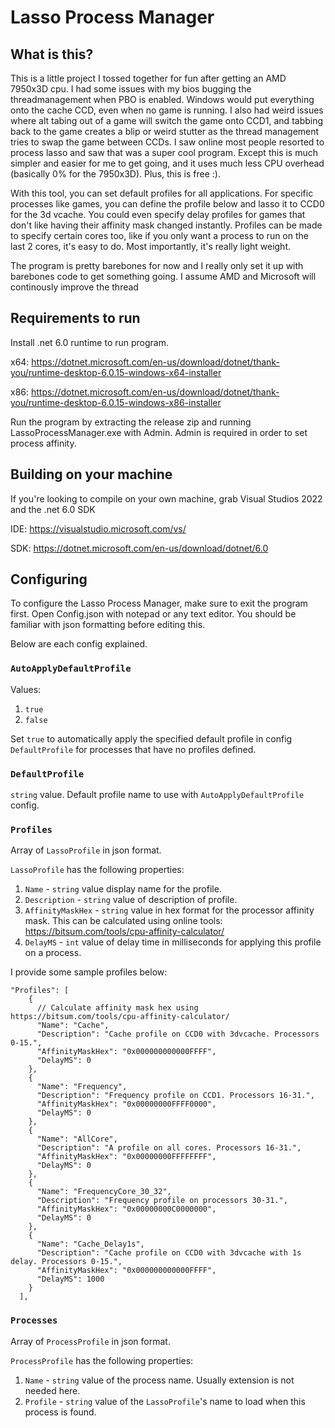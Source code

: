 # Lasso Process Manager

## What is this?
This is a little project I tossed together for fun after getting an AMD 7950x3D cpu. I had some issues with my bios bugging the threadmanagement when PBO is enabled.
Windows would put everything onto the cache CCD, even when no game is running. 
I also had weird issues where alt tabing out of a game will switch the game onto CCD1, and tabbing back to the game creates a blip or weird stutter as the thread management tries to swap the game between CCDs.
I saw online most people resorted to process lasso and saw that was a super cool program.
Except this is much simpler and easier for me to get going, and it uses much less CPU overhead (basically 0% for the 7950x3D).
Plus, this is free :).

With this tool, you can set default profiles for all applications. 
For specific processes like games, you can define the profile below and lasso it to CCD0 for the 3d vcache.
You could even specify delay profiles for games that don't like having their affinity mask changed instantly.
Profiles can be made to specify certain cores too, like if you only want a process to run on the last 2 cores, it's easy to do.
Most importantly, it's really light weight.

The program is pretty barebones for now and I really only set it up with barebones code to get something going. 
I assume AMD and Microsoft will continously improve the thread

## Requirements to run
Install .net 6.0 runtime to run program.

x64: https://dotnet.microsoft.com/en-us/download/dotnet/thank-you/runtime-desktop-6.0.15-windows-x64-installer

x86: https://dotnet.microsoft.com/en-us/download/dotnet/thank-you/runtime-desktop-6.0.15-windows-x86-installer

Run the program by extracting the release zip and running LassoProcessManager.exe with Admin. 
Admin is required in order to set process affinity.

## Building on your machine
If you're looking to compile on your own machine, grab Visual Studios 2022 and the .net 6.0 SDK

IDE: https://visualstudio.microsoft.com/vs/

SDK: https://dotnet.microsoft.com/en-us/download/dotnet/6.0

## Configuring
To configure the Lasso Process Manager, make sure to exit the program first.
Open Config.json with notepad or any text editor. You should be familiar with json formatting before editing this.


Below are each config explained.

### `AutoApplyDefaultProfile`

Values:
1. `true` 
2. `false`

Set `true` to automatically apply the specified default profile in config `DefaultProfile` for processes that have no profiles defined.

### `DefaultProfile`
`string` value. Default profile name to use with `AutoApplyDefaultProfile` config. 

### `Profiles`
Array of `LassoProfile` in json format. 

`LassoProfile` has the following properties:

1. `Name` - `string` value display name for the profile.
2. `Description` - `string` value of description of profile.
3. `AffinityMaskHex` - `string` value in hex format for the processor affinity mask. This can be calculated using online tools: https://bitsum.com/tools/cpu-affinity-calculator/
4. `DelayMS` - `int` value of delay time in milliseconds for applying this profile on a process.

I provide some sample profiles below:
```
"Profiles": [
    {
      // Calculate affinity mask hex using https://bitsum.com/tools/cpu-affinity-calculator/
      "Name": "Cache",
      "Description": "Cache profile on CCD0 with 3dvcache. Processors 0-15.",
      "AffinityMaskHex": "0x000000000000FFFF",
      "DelayMS": 0
    },
    {
      "Name": "Frequency",
      "Description": "Frequency profile on CCD1. Processors 16-31.",
      "AffinityMaskHex": "0x00000000FFFF0000",
      "DelayMS": 0
    },
    {
      "Name": "AllCore",
      "Description": "A profile on all cores. Processors 16-31.",
      "AffinityMaskHex": "0x00000000FFFFFFFF",
      "DelayMS": 0
    },
    {
      "Name": "FrequencyCore_30_32",
      "Description": "Frequency profile on processors 30-31.",
      "AffinityMaskHex": "0x00000000C0000000",
      "DelayMS": 0
    },
    {
      "Name": "Cache_Delay1s",
      "Description": "Cache profile on CCD0 with 3dvcache with 1s delay. Processors 0-15.",
      "AffinityMaskHex": "0x000000000000FFFF",
      "DelayMS": 1000
    }
  ],
```

### `Processes`
Array of `ProcessProfile` in json format.

`ProcessProfile` has the following properties:
1. `Name` - `string` value of the process name. Usually extension is not needed here.
2. `Profile` - `string` value of the `LassoProfile`'s name to load when this process is found.

